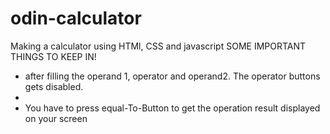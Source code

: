 # odin-calculator
Making a calculator using HTMl, CSS and javascript
SOME IMPORTANT THINGS TO KEEP IN!
<ul>
<li>after filling the operand 1, operator and operand2. The operator buttons gets disabled. <li>
<li>You have to press equal-To-Button to get  the operation result displayed on your screen</li>
</ul>
